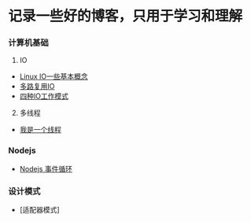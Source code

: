 # 记录一些好的博客，只用于学习和理解

### 计算机基础

1. IO
- [Linux IO一些基本概念](base/转载/IO_module.md)
- [多路复用IO](base/转载/demultiplexer_IO.md)
- [四种IO工作模式](base/转载/4_IO_module.md)

2. 多线程
- [我是一个线程](base/转载/我是一个线程.md)

### Nodejs

- [Nodejs 事件循环](nodejs/NodeJs_Eventdriven_生活实例.md)

### 设计模式

- [适配器模式]